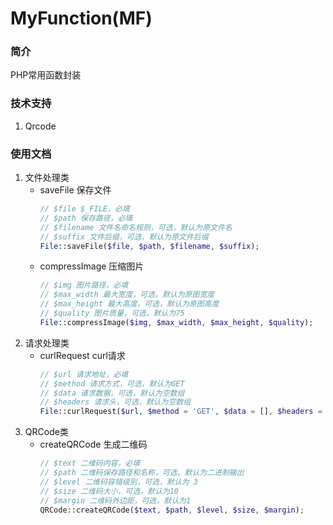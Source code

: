 # MyFunction(MF)

### 简介
PHP常用函数封装

### 技术支持
1. Qrcode


### 使用文档
1. 文件处理类
    + saveFile 保存文件
      ```php
      // $file $_FILE，必填
      // $path 保存路径，必填
      // $filename 文件名命名规则，可选，默认为原文件名
      // $suffix 文件后缀，可选，默认为原文件后缀
      File::saveFile($file, $path, $filename, $suffix);
      ``` 
    + compressImage 压缩图片
      ```php
      // $img 图片路径，必填
      // $max_width 最大宽度，可选，默认为原图宽度
      // $max_height 最大高度，可选，默认为原图高度
      // $quality 图片质量，可选，默认为75
      File::compressImage($img, $max_width, $max_height, $quality);
      ```
2. 请求处理类
   + curlRequest curl请求
      ```php
      // $url 请求地址，必填
      // $method 请求方式，可选，默认为GET
      // $data 请求数据，可选，默认为空数组
      // $headers 请求头，可选，默认为空数组
      File::curlRequest($url, $method = 'GET', $data = [], $headers = []);
      ```
3. QRCode类
   + createQRCode 生成二维码
      ```php
      // $text 二维码内容，必填
      // $path 二维码保存路径和名称，可选，默认为二进制输出
      // $level 二维码容错级别，可选，默认为 3
      // $size 二维码大小，可选，默认为10
      // $margin 二维码外边距，可选，默认为1
      QRCode::createQRCode($text, $path, $level, $size, $margin);
      ```